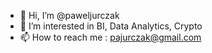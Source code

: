 - 👋 Hi, I’m @paweljurczak
- 👀 I’m interested in BI, Data Analytics, Crypto
- 📫 How to reach me : pajurczak@gmail.com

<!---
paweljurczak/paweljurczak is a ✨ special ✨ repository because its `README.md` (this file) appears on your GitHub profile.
You can click the Preview link to take a look at your changes.
--->

